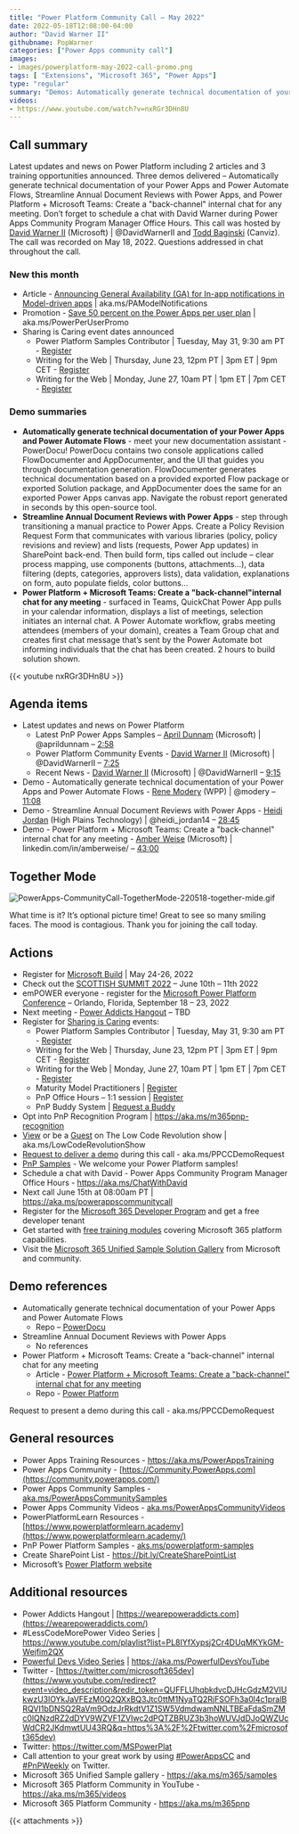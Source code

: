 ```yaml
---
title: "Power Platform Community Call – May 2022"
date: 2022-05-18T12:08:00-04:00
author: "David Warner II"
githubname: PopWarner
categories: ["Power Apps community call"]
images:
- images/powerplatform-may-2022-call-promo.png
tags: [ "Extensions", "Microsoft 365", "Power Apps"]
type: "regular"
summary: "Demos: Automatically generate technical documentation of your Power Apps and Power Automate Flows, Streamline Annual Document Reviews with Power Apps, and Power Platform + Microsoft Teams: Create a "back-channel"​ internal chat for any meeting. Articles and trainings reviewed."
videos:
- https://www.youtube.com/watch?v=nxRGr3DHn8U
---
```


## Call summary

Latest updates and news on Power Platform including 2 articles and 3 training opportunities announced. Three demos delivered – Automatically generate technical documentation of your Power Apps and Power Automate Flows, Streamline Annual Document Reviews with Power Apps, and Power Platform + Microsoft Teams: Create a "back-channel"​ internal chat for any meeting. Don’t forget to schedule a chat with David Warner during Power Apps Community Program Manager Office Hours. This call was hosted by [David Warner II](http://twitter.com/DavidWarnerII) (Microsoft) \| @DavidWarnerII and [Todd Baginski](http://twitter.com/toddbaginski) (Canviz). The call was recorded on May 18, 2022. Questions addressed in chat throughout the call.

### New this month

* Article - [Announcing General Availability (GA) for In-app notifications in Model-driven apps](https://powerapps.microsoft.com/blog/announcing-general-availability-ga-for-in-app-notifications-in-model-driven-apps/) \| aka.ms/PAModelNotifications
* Promotion - [Save 50 percent on the Power Apps per user plan](https://powerapps.microsoft.com/landing/per-user-plan-promo/?ocid=powerapps_powerchampion) \| aka.ms/PowerPerUserPromo
* Sharing is Caring event dates announced
    * Power Platform Samples Contributor \| Tuesday, May 31, 9:30 am PT - [Register](https://forms.microsoft.com/pages/responsepage.aspx?id=KtIy2vgLW0SOgZbwvQuRaXDXyCl9DkBHq4A2OG7uLpdUN09VTVU2QzRLNE0yVERQMklHSDBMUTJGWC4u)
    * Writing for the Web \| Thursday, June 23, 12pm PT \| 3pm ET \| 9pm CET - [Register](https://forms.microsoft.com/pages/responsepage.aspx?id=KtIy2vgLW0SOgZbwvQuRaXDXyCl9DkBHq4A2OG7uLpdUQkYwOVhZTkg3Rk9TVUI3NlA4R0Y0RTFSTy4u)
    * Writing for the Web \| Monday, June 27, 10am PT \| 1pm ET \| 7pm CET - [Register](https://forms.microsoft.com/pages/responsepage.aspx?id=KtIy2vgLW0SOgZbwvQuRaXDXyCl9DkBHq4A2OG7uLpdUQkYwOVhZTkg3Rk9TVUI3NlA4R0Y0RTFSTy4u)

### Demo summaries

* **Automatically generate technical documentation of your Power Apps and Power Automate Flows** - meet your new documentation assistant - PowerDocu! PowerDocu contains two console applications called FlowDocumenter and AppDocumenter, and the UI that guides you through documentation generation. FlowDocumenter generates technical documentation based on a provided exported Flow package or exported Solution package, and AppDocumenter does the same for an exported Power Apps canvas app. Navigate the robust report generated in seconds by this open-source tool.
* **Streamline Annual Document Reviews with Power Apps** - step through transitioning a manual practice to Power Apps. Create a Policy Revision Request Form that communicates with various libraries (policy, policy revisions and review) and lists (requests, Power App updates) in SharePoint back-end. Then build form, tips called out include – clear process mapping, use components (buttons, attachments…), data filtering (depts, categories, approvers lists), data validation, explanations on form, auto populate fields, color buttons…
* **Power Platform + Microsoft Teams: Create a "back-channel"​ internal chat for any meeting** - surfaced in Teams, QuickChat Power App pulls in your calendar information, displays a list of meetings, selection initiates an internal chat. A Power Automate workflow, grabs meeting attendees (members of your domain), creates a Team Group chat and creates first chat message that’s sent by the Power Automate bot informing individuals that the chat has been created. 2 hours to build solution shown.

{{< youtube nxRGr3DHn8U >}}

## Agenda items

* Latest updates and news on Power Platform
    * Latest PnP Power Apps Samples – [April Dunnam](http://twitter.com/aprildunnam) (Microsoft) \| @aprildunnam – [2:58](https://youtu.be/nxRGr3DHn8U?t=178)
    * Power Platform Community Events - [David Warner II](http://twitter.com/DavidWarnerII) (Microsoft) \| @DavidWarnerII – [7:25](https://youtu.be/nxRGr3DHn8U?t=445)
    * Recent News - [David Warner II](http://twitter.com/DavidWarnerII) (Microsoft) \| @DavidWarnerII – [9:15](https://youtu.be/nxRGr3DHn8U?t=555)
* Demo - Automatically generate technical documentation of your Power Apps and Power Automate Flows - [Rene Modery](http://twitter.com/modery) (WPP) \| @modery – [11:08](https://youtu.be/nxRGr3DHn8U?t=668)
* Demo - Streamline Annual Document Reviews with Power Apps - [Heidi Jordan](http://twitter.com/heidi_jordan14) (High Plains Technology) \| @heidi_jordan14 – [28:45](https://youtu.be/nxRGr3DHn8U?t=1725)
* Demo - Power Platform + Microsoft Teams: Create a "back-channel"​ internal chat for any meeting - [Amber Weise](https://www.linkedin.com/in/amberweise/) (Microsoft) \| linkedin.com/in/amberweise/ – [43:00](https://youtu.be/nxRGr3DHn8U?t=2580)

## Together Mode

![PowerApps-CommunityCall-TogetherMode-220518-together-mide.gif](images/PowerApps-CommunityCall-TogetherMode-220518-together-mode.gif)

What time is it? It’s optional picture time! Great to see so many smiling faces. The mood is contagious. Thank you for joining the call today.

## Actions

* Register for [Microsoft Build](http://register.build.microsoft.com) \| May 24-26, 2022
* Check out the [SCOTTISH SUMMIT 2022](https://scottishsummit.com/) – June 10th – 11th 2022
* emPOWER everyone - register for the [Microsoft Power Platform Conference](https://powerplatformconf.com/#!/) – Orlando, Florida, September 18 – 23, 2022
* Next meeting - [Power Addicts Hangout](https://wearepoweraddicts.com) – TBD
* Register for [Sharing is Caring](https://pnp.github.io/sharing-is-caring/) events:
    * Power Platform Samples Contributor \| Tuesday, May 31, 9:30 am PT - [Register](https://forms.microsoft.com/pages/responsepage.aspx?id=KtIy2vgLW0SOgZbwvQuRaXDXyCl9DkBHq4A2OG7uLpdUN09VTVU2QzRLNE0yVERQMklHSDBMUTJGWC4u)
    * Writing for the Web \| Thursday, June 23, 12pm PT \| 3pm ET \| 9pm CET - [Register](https://forms.microsoft.com/pages/responsepage.aspx?id=KtIy2vgLW0SOgZbwvQuRaXDXyCl9DkBHq4A2OG7uLpdUQkYwOVhZTkg3Rk9TVUI3NlA4R0Y0RTFSTy4u)
    * Writing for the Web \| Monday, June 27, 10am PT \| 1pm ET \| 7pm CET - [Register](https://forms.microsoft.com/pages/responsepage.aspx?id=KtIy2vgLW0SOgZbwvQuRaXDXyCl9DkBHq4A2OG7uLpdUQkYwOVhZTkg3Rk9TVUI3NlA4R0Y0RTFSTy4u)
    * Maturity Model Practitioners \| [Register](https://aka.ms/mm4m365)
    * PnP Office Hours – 1:1 session \| [Register](https://outlook.office365.com/owa/calendar/PnPSharingisCaring@warner.digital/bookings/)
    * PnP Buddy System \| [Request a Buddy](https://forms.office.com/Pages/ResponsePage.aspx?id=KtIy2vgLW0SOgZbwvQuRaXDXyCl9DkBHq4A2OG7uLpdUMjRRUVg4NElZUUJLTEY1TVVSVDJFRFpLRS4u)
* Opt into PnP Recognition Program \| <https://aka.ms/m365pnp-recognition>
* [View](https://aka.ms/LowCodeRevolutionShow) or be a [Guest](https://aka.ms/LowCodeRevolutionGuest) on The Low Code Revolution show \| aka.ms/LowCodeRevolutionShow
* [Request to deliver a demo](https://customervoice.microsoft.com/Pages/ResponsePage.aspx?id=v4j5cvGGr0GRqy180BHbR02h_1H9_XFFp4etSzu5JxFUN0JZTFNDSDRJVVJGTkxHVzcxRDJWM01RWi4u) during this call - aka.ms/PPCCDemoRequest
* [PnP Samples](https://aka.ms/powerplatform-samples) - We welcome your Power Platform samples!
* Schedule a chat with David - Power Apps Community Program Manager Office Hours - <https://aka.ms/ChatWithDavid>
* Next call June 15th at 08:00am PT \| <https://aka.ms/powerappscommunitycall>
* Register for the [Microsoft 365 Developer Program](https://aka.ms/m365/devprogram) and get a free developer tenant
* Get started with [free training modules](https://aka.ms/m365/dev/learn) covering Microsoft 365 platform capabilities.
* Visit the [Microsoft 365 Unified Sample Solution Gallery](https://adoption.microsoft.com/sample-solution-gallery) from Microsoft and community.

## Demo references

* Automatically generate technical documentation of your Power Apps and Power Automate Flows
    * Repo – [PowerDocu](https://github.com/modery/PowerDocu)
* Streamline Annual Document Reviews with Power Apps
    * No references
* Power Platform + Microsoft Teams: Create a "back-channel"​ internal chat for any meeting
    * Article - [Power Platform + Microsoft Teams: Create a "back-channel"​ internal chat for any meeting](https://www.linkedin.com/pulse/power-platform-microsoft-teams-create-back-channel-internal-weise/)
    * Repo - [Power Platform](https://github.com/amweise/PowerPlatform)

Request to present a demo during this call - aka.ms/PPCCDemoRequest

## General resources

* Power Apps Training Resources - <https://aka.ms/PowerAppsTraining>
* Power Apps Community -
    [https://Community.PowerApps.com](https://community.powerapps.com/)
* Power Apps Community Samples -
    [aka.ms/PowerAppsCommunitySamples](https://aka.ms/PowerAppsCommunitySamples)
* Power Apps Community Videos -
    [aka.ms/PowerAppsCommunityVideos](https://aka.ms/PowerAppsCommunityVideos)
* PowerPlatformLearn Resources -
    [https://www.powerplatformlearn.academy](https://www.powerplatformlearn.academy/)
* PnP Power Platform Samples -
    [aks.ms/powerplatform-samples](https://www.aks.ms/powerplatform-samples)
* Create SharePoint List - <https://bit.ly/CreateSharePointList>
* Microsoft’s [Power Platform website](https://powerplatform.microsoft.com/)

## Additional resources

* Power Addicts Hangout \|
    [https://wearepoweraddicts.com](https://wearepoweraddicts.com/)
* \#LessCodeMorePower Video Series \|
    <https://www.youtube.com/playlist?list=PL8IYfXypsj2Cr4DUqMKYkGM-Wejfim2QX>
* [Powerful Devs Video Series](https://aka.ms/PowerfulDevsYouTube) \|
    <https://aka.ms/PowerfulDevsYouTube>
* Twitter -
    [https://twitter.com/microsoft365dev](https://www.youtube.com/redirect?event=video_description&redir_token=QUFFLUhqbkdvcDJHcGdzM2VIUkwzU3lOYkJaVFEzM0Q2QXxBQ3Jtc0ttM1NyaTQ2RjFSOFh3a0l4c1pralBRQVI1bDNSQ2RaVm9OdzJrRkdtV1Z1SW5VdmdwamNNLTBEaFdaSmZMc0lQNzdRZ2dDYV9WZVF1ZVIwc2dPQTZBRUZ3b3hoWUVJdDJoQWZUcWdCR2JKdmwtUU43RQ&q=https%3A%2F%2Ftwitter.com%2Fmicrosoft365dev)​
* Twitter: <https://twitter.com/MSPowerPlat>
* Call attention to your great work by using
    [\#PowerAppsCC](https://twitter.com/hashtag/PowerAppsCC?src=hashtag_click)
    and [\#PnPWeekly](https://twitter.com/hashtag/PnPWeekly?src=hashtag_click)
    on Twitter.
* Microsoft 365 Unified Sample gallery - <https://aka.ms/m365/samples>
* Microsoft 365 Platform Community in YouTube - <https://aka.ms/m365/videos>
* Microsoft 365 Platform Community - <https://aka.ms/m365pnp>

{{< attachments >}}